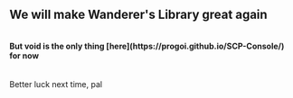 ## We will make Wanderer's Library great again
<br>
<b>But void is the only thing [here](https://progoi.github.io/SCP-Console/) for now</b>
<br><br><br>
Better luck next time, pal

